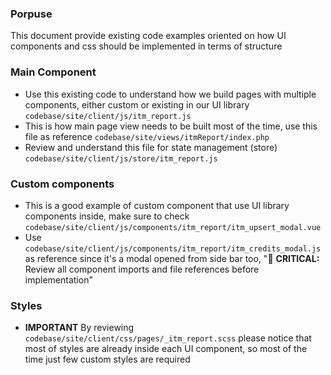 ### Porpuse
This document provide existing code examples oriented on how UI components and css should be implemented in terms of structure

### Main Component
- Use this existing code to understand how we build pages with multiple components, either custom or existing in our UI library `codebase/site/client/js/itm_report.js`
- This is how main page view needs to be built most of the time, use this file as reference `codebase/site/views/itmReport/index.php`
- Review and understand this file for state management (store) `codebase/site/client/js/store/itm_report.js`

### Custom components
- This is a good example of custom component that use UI library components inside, make sure to check `codebase/site/client/js/components/itm_report/itm_upsert_modal.vue`
- Use `codebase/site/client/js/components/itm_report/itm_credits_modal.js` as reference since it's a modal opened from side bar too, "🚨 **CRITICAL:** Review all component imports and file references before implementation"

### Styles
- **IMPORTANT** By reviewing `codebase/site/client/css/pages/_itm_report.scss` please notice that most of styles are already inside each UI component, so most of the time just few custom styles are required